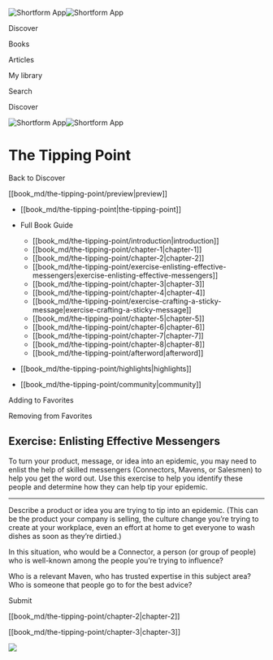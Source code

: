 ![Shortform App](/img/logo.36a2399e.svg)![Shortform App](/img/logo-dark.70c1b072.svg)

Discover

Books

Articles

My library

Search

Discover

![Shortform App](/img/logo.36a2399e.svg)![Shortform App](/img/logo-dark.70c1b072.svg)

# The Tipping Point

Back to Discover

[[book_md/the-tipping-point/preview|preview]]

  * [[book_md/the-tipping-point|the-tipping-point]]
  * Full Book Guide

    * [[book_md/the-tipping-point/introduction|introduction]]
    * [[book_md/the-tipping-point/chapter-1|chapter-1]]
    * [[book_md/the-tipping-point/chapter-2|chapter-2]]
    * [[book_md/the-tipping-point/exercise-enlisting-effective-messengers|exercise-enlisting-effective-messengers]]
    * [[book_md/the-tipping-point/chapter-3|chapter-3]]
    * [[book_md/the-tipping-point/chapter-4|chapter-4]]
    * [[book_md/the-tipping-point/exercise-crafting-a-sticky-message|exercise-crafting-a-sticky-message]]
    * [[book_md/the-tipping-point/chapter-5|chapter-5]]
    * [[book_md/the-tipping-point/chapter-6|chapter-6]]
    * [[book_md/the-tipping-point/chapter-7|chapter-7]]
    * [[book_md/the-tipping-point/chapter-8|chapter-8]]
    * [[book_md/the-tipping-point/afterword|afterword]]
  * [[book_md/the-tipping-point/highlights|highlights]]
  * [[book_md/the-tipping-point/community|community]]



Adding to Favorites 

Removing from Favorites 

## Exercise: Enlisting Effective Messengers

To turn your product, message, or idea into an epidemic, you may need to enlist the help of skilled messengers (Connectors, Mavens, or Salesmen) to help you get the word out. Use this exercise to help you identify these people and determine how they can help tip your epidemic.

* * *

Describe a product or idea you are trying to tip into an epidemic. (This can be the product your company is selling, the culture change you’re trying to create at your workplace, even an effort at home to get everyone to wash dishes as soon as they’re dirtied.)

In this situation, who would be a Connector, a person (or group of people) who is well-known among the people you’re trying to influence?

Who is a relevant Maven, who has trusted expertise in this subject area? Who is someone that people go to for the best advice?

Submit 

[[book_md/the-tipping-point/chapter-2|chapter-2]]

[[book_md/the-tipping-point/chapter-3|chapter-3]]

![](https://bat.bing.com/action/0?ti=56018282&Ver=2&mid=f1a56577-af1d-4418-ba6a-dc3f01e55934&sid=1711133063fa11eebdec89a8b8ae3bbc&vid=171147a063fa11eea7440fcfeb230d96&vids=0&msclkid=N&pi=0&lg=en-US&sw=800&sh=600&sc=24&nwd=1&tl=Shortform%20%7C%20The%20Tipping%20Point&p=https%3A%2F%2Fwww.shortform.com%2Fapp%2Fbook%2Fthe-tipping-point%2Fexercise-enlisting-effective-messengers&r=&lt=425&evt=pageLoad&sv=1&rn=858189)
